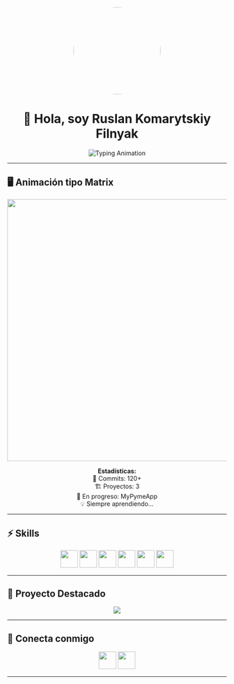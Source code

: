 
<p align="center">
  <img src="https://raw.githubusercontent.com/your-username/your-repo/main/mi-foto.jpg" width="200" style="border-radius:50%;" />
</p>

<h1 align="center">👋 Hola, soy Ruslan Komarytskiy Filnyak</h1>

<p align="center">
  <img src="https://readme-typing-svg.herokuapp.com?font=Fira+Code&size=22&pause=1000&color=1CF700&center=true&vCenter=true&width=600&lines=Desarrollador+Web+Frontend;Apasionado+de+React+y+Next.js;Aprendiendo+y+creciendo+cada+día" alt="Typing Animation" />
</p>

---

## 🖥️ Animación tipo Matrix

<p align="center">
  <img src="https://media.giphy.com/media/f9XgHHnPnDjOF1hWpl/giphy.gif" width="600" />
</p>

<p align="center">
  <b>Estadísticas:</b><br>
  🚀 Commits: 120+ <br>
  🏗️ Proyectos: 3 <br>
  🌱 En progreso: MyPymeApp <br>
  💡 Siempre aprendiendo...
</p>

---

## ⚡ Skills

<p align="center">
  <img src="https://raw.githubusercontent.com/rahulbanerjee26/githubAboutMeGenerator/main/icons/reactjs.svg" width="40px">
  <img src="https://raw.githubusercontent.com/rahulbanerjee26/githubAboutMeGenerator/main/icons/javascript.svg" width="40px">
  <img src="https://raw.githubusercontent.com/rahulbanerjee26/githubAboutMeGenerator/main/icons/typescript.svg" width="40px">
  <img src="https://raw.githubusercontent.com/rahulbanerjee26/githubAboutMeGenerator/main/icons/html.svg" width="40px">
  <img src="https://raw.githubusercontent.com/rahulbanerjee26/githubAboutMeGenerator/main/icons/css.svg" width="40px">
  <img src="https://raw.githubusercontent.com/rahulbanerjee26/githubAboutMeGenerator/main/icons/github.svg" width="40px">
</p>

---

## 🚀 Proyecto Destacado

<p align="center">
  <a href="https://mypymeapp-front.vercel.app/nosotros" target="_blank">
    <img src="https://img.shields.io/badge/MyPymeApp-Visítalo-green?style=for-the-badge&logo=vercel" />
  </a>
</p>

---

## 🤝 Conecta conmigo
<p align="center">
  <a href="https://www.linkedin.com/in/tu-linkedin/"><img src="https://raw.githubusercontent.com/rahulbanerjee26/githubAboutMeGenerator/main/icons/linked-in-alt.svg" width="40px"></a>
  <a href="https://github.com/tu-github"><img src="https://raw.githubusercontent.com/rahulbanerjee26/githubAboutMeGenerator/main/icons/github.svg" width="40px"></a>
</p>

---
